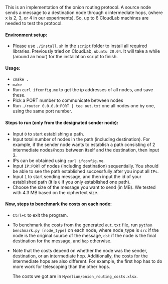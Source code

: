 This is an implementation of the onion routing protocol.
A source node sends a message to a destination node through x intermediate hops,
(where x is 2, 3, or 4 in our experiments).
So, up to 6 CloudLab machines are needed to test the protocol.

#### Environment setup:
- Please use `./install.sh` in the `script` folder to install all required libraries. Previously tried on
  CloudLab, `ubuntu 20.04`. It will take a while (around an hour) for the installation script to finish.

#### Usage:
- `cmake .`
- `make`
- Run `curl ifconfig.me` to get the ip addresses of all nodes, and save these.
- Pick a PORT number to communicate between nodes
- Run `./router 0.0.0.0:PORT | tee out.txt` one all nodes one by one, using the same port number.

#### Steps to run (only from the designated sender node):
- Input `0` to start establishing a path.
- Input total number of nodes in the path (including destination). For example,
   if the sender node wants to establish a path consisting of 2 intermediate nodes/hops between
   itself and the destination, then input 3.
- IPs can be obtained using `curl ifconfig.me`.
- Input `IP:PORT` of nodes (including destination) sequentially. You should be
   able to see the path established successfully after you input all `IPs`.
- Input `1` to start sending message, and then input the id of your established
   path (it is `0` if you only established one path).
- Choose the size of the message you want to send (in MB). We tested with 4.3 MB based on the ciphertext size.

#### Now, steps to benchmark the costs on each node:
- `Ctrl+C` to exit the program.
- To benchmark the costs from the generated `out.txt` file,
  run `python benchmark.py [node_type]` on each node, where node_type is
  `src` if the node is the original source of the message,
  `dst` if the node is the final destination for the message,
  and `hop` otherwise.
- Note that the costs depend on whether the node was the sender, destination, or an intermediate hop.
  Additionally, the costs for the intermediate hops are also different. For example, the first hop has to do more work for telescoping than the other hops.

  The costs we got are in `Mycelium/onion_routing_costs.xlsx`.
